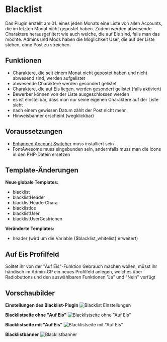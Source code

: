 # Blacklist
Das Plugin erstellt am 01. eines jeden Monats eine Liste von allen Accounts, die im letzten Monat nicht gepostet haben. Zudem werden abwesende Charaktere herausgefiltert wie auch welche, die auf Eis sind, falls man das möchte. Admins und Mods haben die Möglichkeit User, die auf der Liste stehen, ohne Post zu streichen.


## Funktionen
* Charaktere, die seit einem Monat nicht gepostet haben und nicht abwesend sind, werden aufgelistet
* abwesende Charaktere werden gesondert gelistet
* Charaktere, die auf Eis liegen, werden gesondert gelistet (falls aktiviert)
* Bewerber können von der Liste ausgeschlossen werden
* es ist einstellbar, dass man nur seine eigenen Charaktere auf der Liste sieht
* nach einem gewissen Datum zählt der Post nicht mehr
* Hinweisbanner erscheint (wegklickbar)


## Voraussetzungen
* [Enhanced Account Switcher](http://doylecc.altervista.org/bb/downloads.php?dlid=26&cat=2) muss installiert sein 
* FontAwesome muss eingebunden sein, andernfalls muss man die Icons in den PHP-Datein ersetzen


## Template-Änderungen
__Neue globale Templates:__
* blacklist
* blacklistHeader
* blacklistHeaderChara
* blacklistIce
* blacklistUser
* blacklistUserGestrichen

__Veränderte Templates:__
* header (wird um die Variable {$blacklist_whitelist} erweitert)


## Auf Eis Profilfeld
Solltet ihr von der "Auf Eis"-Funktion Gebrauch machen wollen, müsst ihr händisch im Admin-CP ein neues Profilfeld anlegen, welches über Radiobuttons und den auswählbaren Funktionen "Ja" und "Nein" verfügt


## Vorschaubilder
__Einstellungen des Blacklist-Plugin__
![Blacklist Einstellungen](http://beforestorm.de/imageUpload/plugins/BlacklistEinstellungen.png)

__Blacklistseite ohne "Auf Eis"__
![Blacklistseite ohne "Auf Eis"](http://beforestorm.de/imageUpload/plugins/Blacklist.png)

__Blacklistseite mit "Auf Eis"__
![Blacklistseite mit "Auf Eis"](http://beforestorm.de/imageUpload/plugins/BlacklistIce.png)

__Blacklistbanner__
![Blacklistbanner](http://beforestorm.de/imageUpload/plugins/BlacklistBanner.png)
